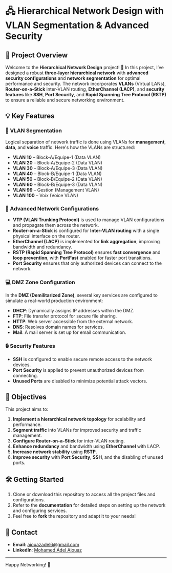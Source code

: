 # 🖧 **Hierarchical Network Design with VLAN Segmentation & Advanced Security**

## 📝 **Project Overview**
Welcome to the **Hierarchical Network Design** project! 🎉 In this project, I’ve designed a robust **three-layer hierarchical network** with **advanced security configurations** and **network segmentation** for optimal performance and security. The network incorporates **VLANs** (Virtual LANs), **Router-on-a-Stick** inter-VLAN routing, **EtherChannel (LACP)**, and **security features** like **SSH**, **Port Security**, and **Rapid Spanning Tree Protocol (RSTP)** to ensure a reliable and secure networking environment.

## 💡 **Key Features**

### **🌟 VLAN Segmentation**
Logical separation of network traffic is done using VLANs for **management**, **data**, and **voice** traffic. Here's how the VLANs are structured:
- **VLAN 10** – Block-A/Equipe-1 (Data VLAN)
- **VLAN 20** – Block-A/Equipe-2 (Data VLAN)
- **VLAN 30** – Block-A/Equipe-3 (Data VLAN)
- **VLAN 40** – Block-B/Equipe-1 (Data VLAN)
- **VLAN 50** – Block-B/Equipe-2 (Data VLAN)
- **VLAN 60** – Block-B/Equipe-3 (Data VLAN)
- **VLAN 99** – Gestion (Management VLAN)
- **VLAN 100** – Voix (Voice VLAN)

### **🔧 Advanced Network Configurations**
- **VTP (VLAN Trunking Protocol)** is used to manage VLAN configurations and propagate them across the network.
- **Router-on-a-Stick** is configured for **Inter-VLAN routing** with a single physical interface on the router.
- **EtherChannel (LACP)** is implemented for **link aggregation**, improving bandwidth and redundancy.
- **RSTP (Rapid Spanning Tree Protocol)** ensures **fast convergence** and **loop prevention**, with **PortFast** enabled for faster port transitions.
- **Port Security** ensures that only authorized devices can connect to the network.

### **💻 DMZ Zone Configuration**
In the **DMZ (Demilitarized Zone)**, several key services are configured to simulate a real-world production environment:
- **DHCP**: Dynamically assigns IP addresses within the DMZ.
- **FTP**: File transfer protocol for secure file sharing.
- **HTTP**: Web server accessible from the external network.
- **DNS**: Resolves domain names for services.
- **Mail**: A mail server is set up for email communication.

### **🔒 Security Features**
- **SSH** is configured to enable secure remote access to the network devices.
- **Port Security** is applied to prevent unauthorized devices from connecting.
- **Unused Ports** are disabled to minimize potential attack vectors.

## **🚀 Objectives**
This project aims to:
1. **Implement a hierarchical network topology** for scalability and performance.
2. **Segment traffic** into VLANs for improved security and traffic management.
3. **Configure Router-on-a-Stick** for inter-VLAN routing.
4. **Enhance redundancy** and bandwidth using **EtherChannel** with LACP.
5. **Increase network stability** using **RSTP**.
6. **Improve security** with **Port Security**, **SSH**, and the disabling of unused ports.

## **🛠 Getting Started**
1. Clone or download this repository to access all the project files and configurations.
2. Refer to the **documentation** for detailed steps on setting up the network and configuring services.
3. Feel free to **fork** the repository and adapt it to your needs!

## **📧 Contact**
- **Email**: [aiouazadel6@gmail.com](mailto:aiouazadel6@gmail.com)
- **LinkedIn**: [Mohamed Adel Aiouaz](https://www.linkedin.com/in/mohamed-adel-aiouaz-10662b282)

---
Happy Networking! 🚀
